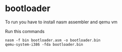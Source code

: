 # bootloader
To run you have to install nasm assembler and qemu vm

Run this commands
```
nasm -f bin bootloader.asm -o bootloader.bin
qemu-system-i386 -fda bootloader.bin
```

